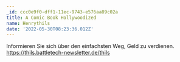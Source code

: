 ```yaml
---
_id: ccc0e9f0-dff1-11ec-9743-e576aa89c02a
title: A Comic Book Hollywoodized
name: Henrythils
date: '2022-05-30T08:23:36.012Z'
---
```

Informieren Sie sich über den einfachsten Weg, Geld zu verdienen. https://thils.battletech-newsletter.de/thils
